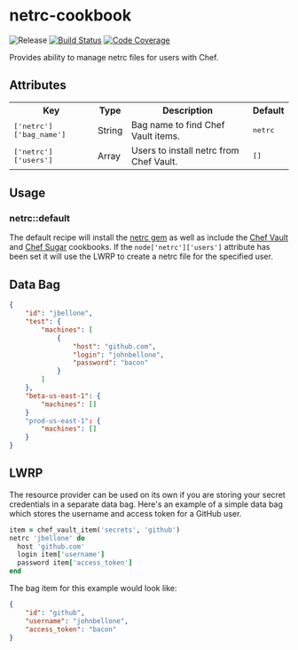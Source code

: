 netrc-cookbook
==============
![Release](http://img.shields.io/github/release/johnbellone/netrc-cookbook.svg)
[![Build Status](http://img.shields.io/travis/johnbellone/netrc-cookbook.svg)][4]
[![Code Coverage](http://img.shields.io/coveralls/johnbellone/netrc-cookbook.svg)][5]

Provides ability to manage netrc files for users with Chef.

## Attributes
<table>
  <tr>
    <th>Key</th>
    <th>Type</th>
    <th>Description</th>
    <th>Default</th>
  </tr>
  <tr>
    <td><tt>['netrc']['bag_name']</tt></td>
    <td>String</td>
    <td>Bag name to find Chef Vault items.</td>
    <td><tt>netrc</tt></td>
  </tr>
  <tr>
    <td><tt>['netrc']['users']</tt></td>
    <td>Array</td>
    <td>Users to install netrc from Chef Vault.</td>
    <td><tt>[]</tt></td>
  </tr>
</table>

## Usage

### netrc::default
The default recipe will install the [netrc gem][1] as well as include
the [Chef Vault][2] and [Chef Sugar][3] cookbooks. If the
`node['netrc']['users']` attribute has been set it will use the LWRP
to create a netrc file for the specified user.

## Data Bag
```json
{
    "id": "jbellone",
    "test": {
        "machines": [
            {
                "host": "github.com",
                "login": "johnbellone",
                "password": "bacon"
            }
        ]
    },
    "beta-us-east-1": {
        "machines": []
    }
    "prod-us-east-1": {
        "machines": []
    }
}
```

## LWRP
The resource provider can be used on its own if you are storing your
secret credentials in a separate data bag. Here's an example of a simple
data bag which stores the username and access token for a GitHub user.

```ruby
item = chef_vault_item('secrets', 'github')
netrc 'jbellone' do
  host 'github.com'
  login item['username']
  password item['access_token']
end
```

The bag item for this example would look like:
```json
{
    "id": "github",
    "username": "johnbellone",
    "access_token": "bacon"
}
```

[1]: https://rubygems.org/gems/netrc
[2]: https://supermarket.chef.io/cookbooks/chef-vault
[3]: https://supermarket.chef.io/cookbooks/chef-sugar
[4]: http://travis-ci.org/johnbellone/netrc-cookbook
[5]: https://coveralls.io/r/johnbellone/netrc-cookbook
